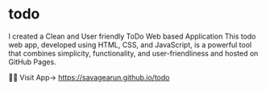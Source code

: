 # todo
I created a Clean and User friendly ToDo Web based Application This todo web app, developed using HTML, CSS, and JavaScript, is a powerful tool that combines simplicity, functionality, and user-friendliness and hosted on             GitHub Pages.

👨‍💻 Visit App-> https://savagearun.github.io/todo
